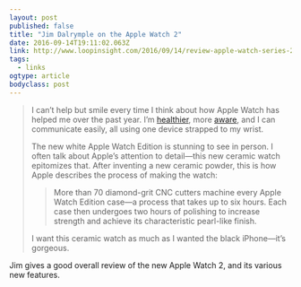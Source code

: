 ```yaml
---
layout: post 
published: false 
title: "Jim Dalrymple on the Apple Watch 2" 
date: 2016-09-14T19:11:02.063Z 
link: http://www.loopinsight.com/2016/09/14/review-apple-watch-series-2/ 
tags:
  - links
ogtype: article 
bodyclass: post 
---
```


> I can’t help but smile every time I think about how Apple Watch has helped me over the past year. I’m [healthier](http://www.loopinsight.com/2015/06/16/apple-watch-my-most-personal-review-ever/), more [aware](http://www.loopinsight.com/2015/06/18/follow-up-to-how-i-lost-over-40-pounds-using-healthkit-and-apple-watch/), and I can communicate easily, all using one device strapped to my wrist.
> 
> The new white Apple Watch Edition is stunning to see in person. I often talk about Apple’s attention to detail—this new ceramic watch epitomizes that. After inventing a new ceramic powder, this is how Apple describes the process of making the watch:
> 
> > More than 70 diamond-grit CNC cutters machine every Apple Watch Edition case—a process that takes up to six hours. Each case then undergoes two hours of polishing to increase strength and achieve its characteristic pearl-like finish.
> 
> I want this ceramic watch as much as I wanted the black iPhone—it’s gorgeous.

Jim gives a good overall review of the new Apple Watch 2, and its various new features.